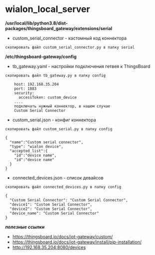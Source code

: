# wialon_local_server

**/usr/local/lib/python3.8/dist-packages/thingsboard_gateway/extensions/serial** 
- custom_serial_connector - кастомный код коннектора
```
скопировать файл custom_serial_connector.py в папку serial
```

**/etc/thingsboard-gateway/config**
- tb_gateway.yaml - настройки подключения гетвея к ThingsBoard
```
скопировать файл tb_gateway.py в папку config

    host: 192.168.35.204
    port: 1883
    security:
      accessToken: custom_device
    ....
    подключать нужный коннектор, в нашем случае 
    Custom Serial Connector
```
- custom_serial.json - конфиг коннектора
```
скопировать файл custom_serial.py в папку config

{
  "name":"Custom serial connector",
  "type": "wialon device",
  "accepted_list":{
    "id":"device name",
    "id":"device name"
  }
}
```
- connected_devices.json - список девайсов
```
скопировать файл connected_devices.py в папку config

{
  "Custom Serial Connector": "Custom Serial Connector",
  "device1": "Custom Serial Connector",
  "device2": "Custom Serial Connector",
  "device_name": "Custom Serial Connector"
}
```

***полезные ссылки***
- https://thingsboard.io/docs/iot-gateway/custom/
- https://thingsboard.io/docs/iot-gateway/install/pip-installation/
- http://192.168.35.204:8080/devices